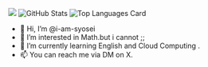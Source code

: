
![](https://github-profile-summary-cards.vercel.app/api/cards/profile-details?username=i-am-syosei&theme=vue)
![GitHub Stats](https://github-readme-stats.vercel.app/api?username=i-am-syosei&show_icons=true)
![Top Languages Card](https://github-readme-stats.vercel.app/api/top-langs/?username=i-am-syosei)

- 👋 Hi, I’m @i-am-syosei
- 👀 I’m interested in Math.but i cannot ;;
- 🌱 I’m currently learning English and Cloud Computing . 
- 📫 You can reach me via DM on X.
